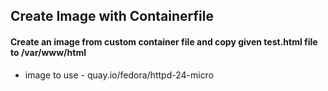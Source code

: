 ## Create Image with Containerfile 

#### Create an image from custom container file and copy given test.html file to /var/www/html  

* image to use - quay.io/fedora/httpd-24-micro
